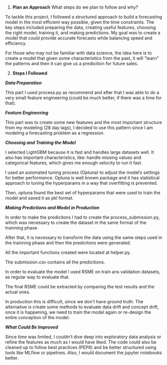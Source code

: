 1. **Plan an Approach**
What steps do we plan to follow and why?

To tackle this project, I followed a structured approach to build a forecasting model in the most efficient way possible, given the time constraints. The key steps included preparing the data, creating useful features, choosing the right model, training it, and making predictions. My goal was to create a model that could provide accurate forecasts while balancing speed and efficiency.

For those who may not be familiar with data science, the idea here is to create a model that given some characteristics from the past, it will "learn" the patterns and then it can give us a predicition for future sales.

2. **Steps I Followed**

***Data Preparation***

This part I used process.py as recommend and after that I was able to do a very small feature engineering (could be much better, if there was a time for that).

***Feature Engineering***

This part was to create some new features and the most important structure from my modeling (28 day lags), I decided to use this pattern since I am modeling a forecasting problem as a regression.

***Choosing and Training the Model***

I selected LightGBM because it is fast and handles large datasets well. It also has important characteristics, like: handle missing values and categorical features, which gives me enough velocity to run it fast.

I used an automated tuning process (Optuna) to adjust the model’s settings for better performance. Optuna is well known package and it has statistical approach to tuning the hyperparams in a way that overfitting is prevented.

Then, optuna found the best set of hyperparams that were used to train the model and saved it as pkl format.

***Making Predictions and Model in Production***

In order to make the predicitons I had to create the process_submission.py, which was necessary to create the dataset in the same format of the trainning phase.

After that, it is necessary to transform the data using the same steps used in the trainning phase and then the predicitons were generated.

All the important functions created were located at helper.py.

The submission.csv contains all the predicitions.

In order to evaluate the model I used RSME on train ans validation datasets, as regular way to evaluate that.

The final RSME could be extracted by comparing the test results and the actual ones.

In production this is difficult, since we don't have ground truth. The alternative is create some methods to evaluate data drift and concept drift, once it is happening, we need to train the model again or re-design the entire conception of the model.

***What Could Be Improved***

Since time was limited, I couldn’t dive deep into exploratory data analysis or refine the features as much as I would have liked. The code could also be cleaned up to follow best practices (PEP8) and be better structured using tools like MLflow or pipelines. Also, I would document the jupyter notebooks better.